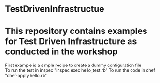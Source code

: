 # TestDrivenInfrastructue

# This repository contains examples for Test Driven Infrastructure as conducted in the workshop
First example is a simple recipe to create a dummy configuration file  
To run the test in inspec "inspec exec hello_test.rb"
To run the code in chef "chef-apply hello.rb"
